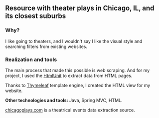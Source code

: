 ## Resource with theater plays in Chicago, IL, and its closest suburbs

### Why?
I like going to theaters, and I wouldn't say I like the visual style and searching filters from existing websites.

### Realization and tools
The main process that made this possible is web scraping. And for my project, I used the [HtmlUnit](https://htmlunit.sourceforge.io/) to extract data from HTML pages.

Thanks to [Thymeleaf](https://www.thymeleaf.org/) template engine, I created the HTML view for my website.

**Other technologies and tools:** Java, Spring MVC, HTML. 

[chicagoplays.com](https://chicagoplays.com/) is a theatrical events data extraction source.